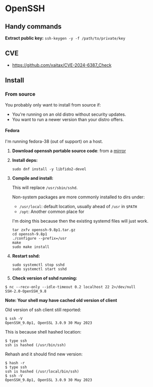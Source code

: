 # OpenSSH

## Handy commands

**Extract public key:** `ssh-keygen -y -f /path/to/private/key`

## CVE

- https://github.com/xaitax/CVE-2024-6387_Check
## Install

### From source

You probably only want to install from source if:

- You're running on an old distro without security updates.
- You want to run a newer version than your distro offers.

#### Fedora

I'm running fedora-38 (out of support) on a host.

1. **Download openssh portable source code**: from a [mirror](https://www.openssh.com/portable.html)

2. **Install deps:** 

    ```shell
    sudo dnf install -y libfido2-devel
    ```
   
2. **Compile and install:**

    This will replace `/usr/sbin/sshd`. 

    Non-system packages are more commonly installed to dirs under:

    - `/usr/local`: default location, usually ahead of `/usr` in `$PATH`
    - `/opt`: Another common place for 

    I'm doing this because then the existing systemd files will just work.

    ```shell
    tar zxfv openssh-9.8p1.tar.gz
    cd openssh-9.8p1
    ./configure --prefix=/usr
    make
    sudo make install
    ```

3. **Restart sshd:**
    ```shell
    sudo systemctl stop sshd
    sudo systemctl start sshd
    ```

4. **Check version of sshd running:**

```shell
$ nc --recv-only --idle-timeout 0.2 localhost 22 2>/dev/null
SSH-2.0-OpenSSH_9.8
```

**Note: Your shell may have cached old version of client**

Old version of ssh client still reported:
```shell
$ ssh -V
OpenSSH_9.0p1, OpenSSL 3.0.9 30 May 2023
```

This is because shell hashed location:
```shell
$ type ssh
ssh is hashed (/usr/bin/ssh)
```

Rehash and it should find new version:
```shell
$ hash -r
$ type ssh
ssh is hashed (/usr/local/bin/ssh)
$ ssh -V
OpenSSH_9.8p1, OpenSSL 3.0.9 30 May 2023
```